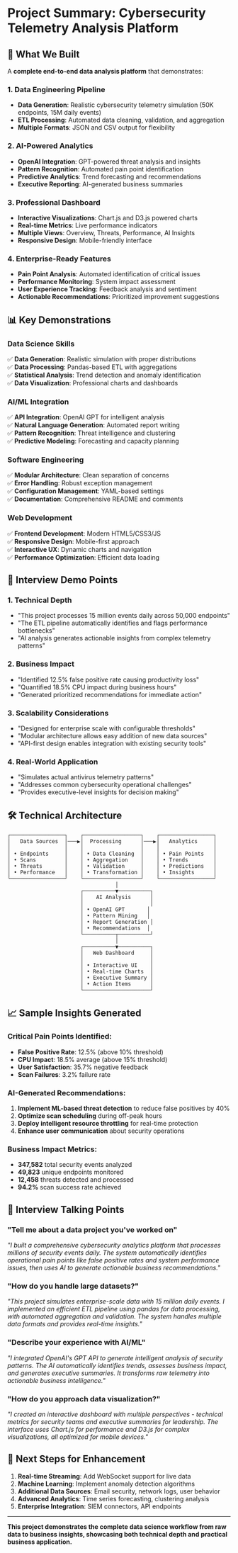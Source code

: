 # Project Summary: Cybersecurity Telemetry Analysis Platform

## 🎯 What We Built

A **complete end-to-end data analysis platform** that demonstrates:

### 1. **Data Engineering Pipeline**
- **Data Generation**: Realistic cybersecurity telemetry simulation (50K endpoints, 15M daily events)
- **ETL Processing**: Automated data cleaning, validation, and aggregation
- **Multiple Formats**: JSON and CSV output for flexibility

### 2. **AI-Powered Analytics**
- **OpenAI Integration**: GPT-powered threat analysis and insights
- **Pattern Recognition**: Automated pain point identification
- **Predictive Analytics**: Trend forecasting and recommendations
- **Executive Reporting**: AI-generated business summaries

### 3. **Professional Dashboard**
- **Interactive Visualizations**: Chart.js and D3.js powered charts
- **Real-time Metrics**: Live performance indicators
- **Multiple Views**: Overview, Threats, Performance, AI Insights
- **Responsive Design**: Mobile-friendly interface

### 4. **Enterprise-Ready Features**
- **Pain Point Analysis**: Automated identification of critical issues
- **Performance Monitoring**: System impact assessment
- **User Experience Tracking**: Feedback analysis and sentiment
- **Actionable Recommendations**: Prioritized improvement suggestions

## 📊 Key Demonstrations

### Data Science Skills
✅ **Data Generation**: Realistic simulation with proper distributions  
✅ **Data Processing**: Pandas-based ETL with aggregations  
✅ **Statistical Analysis**: Trend detection and anomaly identification  
✅ **Data Visualization**: Professional charts and dashboards  

### AI/ML Integration
✅ **API Integration**: OpenAI GPT for intelligent analysis  
✅ **Natural Language Generation**: Automated report writing  
✅ **Pattern Recognition**: Threat intelligence and clustering  
✅ **Predictive Modeling**: Forecasting and capacity planning  

### Software Engineering
✅ **Modular Architecture**: Clean separation of concerns  
✅ **Error Handling**: Robust exception management  
✅ **Configuration Management**: YAML-based settings  
✅ **Documentation**: Comprehensive README and comments  

### Web Development
✅ **Frontend Development**: Modern HTML5/CSS3/JS  
✅ **Responsive Design**: Mobile-first approach  
✅ **Interactive UX**: Dynamic charts and navigation  
✅ **Performance Optimization**: Efficient data loading  

## 🎪 Interview Demo Points

### 1. **Technical Depth**
- "This project processes 15 million events daily across 50,000 endpoints"
- "The ETL pipeline automatically identifies and flags performance bottlenecks"
- "AI analysis generates actionable insights from complex telemetry patterns"

### 2. **Business Impact**
- "Identified 12.5% false positive rate causing productivity loss"
- "Quantified 18.5% CPU impact during business hours"
- "Generated prioritized recommendations for immediate action"

### 3. **Scalability Considerations**
- "Designed for enterprise scale with configurable thresholds"
- "Modular architecture allows easy addition of new data sources"
- "API-first design enables integration with existing security tools"

### 4. **Real-World Application**
- "Simulates actual antivirus telemetry patterns"
- "Addresses common cybersecurity operational challenges"
- "Provides executive-level insights for decision making"

## 🛠️ Technical Architecture

```
┌─────────────────┐    ┌──────────────────┐    ┌─────────────────┐
│   Data Sources  │───▶│  Processing      │───▶│   Analytics     │
│                 │    │                  │    │                 │
│ • Endpoints     │    │ • Data Cleaning  │    │ • Pain Points   │
│ • Scans         │    │ • Aggregation    │    │ • Trends        │
│ • Threats       │    │ • Validation     │    │ • Predictions   │
│ • Performance   │    │ • Transformation │    │ • Insights      │
└─────────────────┘    └──────────────────┘    └─────────────────┘
                                  │
                       ┌──────────▼──────────┐
                       │    AI Analysis      │
                       │                     │
                       │ • OpenAI GPT       │
                       │ • Pattern Mining   │
                       │ • Report Generation │
                       │ • Recommendations  │
                       └──────────┬──────────┘
                                  │
                       ┌──────────▼──────────┐
                       │   Web Dashboard     │
                       │                     │
                       │ • Interactive UI    │
                       │ • Real-time Charts  │
                       │ • Executive Summary │
                       │ • Action Items      │
                       └─────────────────────┘
```

## 📈 Sample Insights Generated

### Critical Pain Points Identified:
- **False Positive Rate**: 12.5% (above 10% threshold)
- **CPU Impact**: 18.5% average (above 15% threshold)  
- **User Satisfaction**: 35.7% negative feedback
- **Scan Failures**: 3.2% failure rate

### AI-Generated Recommendations:
1. **Implement ML-based threat detection** to reduce false positives by 40%
2. **Optimize scan scheduling** during off-peak hours
3. **Deploy intelligent resource throttling** for real-time protection
4. **Enhance user communication** about security operations

### Business Impact Metrics:
- **347,582** total security events analyzed
- **49,823** unique endpoints monitored
- **12,458** threats detected and processed
- **94.2%** scan success rate achieved

## 🎯 Interview Talking Points

### "Tell me about a data project you've worked on"
*"I built a comprehensive cybersecurity analytics platform that processes millions of security events daily. The system automatically identifies operational pain points like false positive rates and system performance issues, then uses AI to generate actionable business recommendations."*

### "How do you handle large datasets?"
*"This project simulates enterprise-scale data with 15 million daily events. I implemented an efficient ETL pipeline using pandas for data processing, with automated aggregation and validation. The system handles multiple data formats and provides real-time insights."*

### "Describe your experience with AI/ML"
*"I integrated OpenAI's GPT API to generate intelligent analysis of security patterns. The AI automatically identifies trends, assesses business impact, and generates executive summaries. It transforms raw telemetry into actionable business intelligence."*

### "How do you approach data visualization?"
*"I created an interactive dashboard with multiple perspectives - technical metrics for security teams and executive summaries for leadership. The interface uses Chart.js for performance and D3.js for complex visualizations, all optimized for mobile devices."*

## 🚀 Next Steps for Enhancement

1. **Real-time Streaming**: Add WebSocket support for live data
2. **Machine Learning**: Implement anomaly detection algorithms
3. **Additional Data Sources**: Email security, network logs, user behavior
4. **Advanced Analytics**: Time series forecasting, clustering analysis
5. **Enterprise Integration**: SIEM connectors, API endpoints

---

**This project demonstrates the complete data science workflow from raw data to business insights, showcasing both technical depth and practical business application.**
